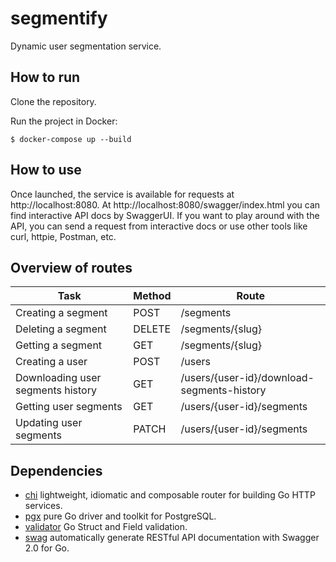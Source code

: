 
# segmentify

Dynamic user segmentation service.

## How to run
Clone the repository.

Run the project in Docker:
```
$ docker-compose up --build
```

## How to use
Once launched, the service is available for requests at http://localhost:8080.
At http://localhost:8080/swagger/index.html you can find interactive API docs by SwaggerUI. If you want to play around with the API, you can send a request from interactive docs or use other tools like curl, httpie, Postman, etc.

## Overview of routes
| Task | Method | Route |
| --- | --- | --- |
|Creating a segment | POST | /segments |
|Deleting a segment | DELETE | /segments/{slug} |
|Getting a segment | GET | /segments/{slug} |
|Creating a user | POST | /users |
|Downloading user segments history | GET | /users/{user-id}/download-segments-history |
|Getting user segments | GET | /users/{user-id}/segments |
|Updating user segments | PATCH | /users/{user-id}/segments |

## Dependencies
- [chi](https://github.com/go-chi/chi) lightweight, idiomatic and composable router for building Go HTTP services.
- [pgx](https://github.com/jackc/pgx) pure Go driver and toolkit for PostgreSQL.
- [validator](https://github.com/go-playground/validator) Go Struct and Field validation.
- [swag](https://github.com/swaggo/swag) automatically generate RESTful API documentation with Swagger 2.0 for Go.